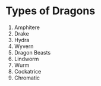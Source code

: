 # Types of Dragons

1. Amphitere
2. Drake
3. Hydra
4. Wyvern
5. Dragon Beasts
6. Lindworm
7. Wurm
8. Cockatrice
9. Chromatic
